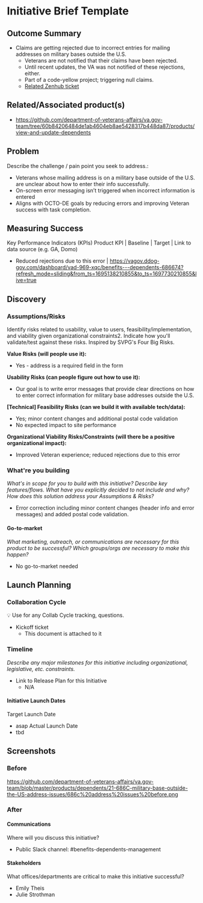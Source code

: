 
# Initiative Brief Template

## Outcome Summary

- Claims are getting rejected due to incorrect entries for mailing addresses on military bases outside the U.S. 
  - Veterans are not notified that their claims have been rejected. 
  - Until recent updates, the VA was not notified of these rejections, either. 
  - Part of a code-yellow project; triggering null claims.
  - [Related Zenhub ticket](https://app.zenhub.com/workspaces/benefits-dependents-experience-6459139e7d64bf0015f6af13/issues/gh/department-of-veterans-affairs/va.gov-team/63545)
 
## Related/Associated product(s)

- https://github.com/department-of-veterans-affairs/va.gov-team/tree/60b84206484de1ab4604eb8ae5428317b448da87/products/view-and-update-dependents

## Problem

Describe the challenge / pain point you seek to address.:

- Veterans whose mailing address is on a military base outside of the U.S. are unclear about how to enter their info successfully.
- On-screen error messaging isn’t triggered when incorrect information is entered
- Aligns with OCTO-DE goals by reducing errors and improving Veteran success with task completion.

## Measuring Success

Key Performance Indicators (KPIs)
Product KPI | Baseline | Target | Link to data source (e.g. GA, Domo)

- Reduced rejections due to this error | https://vagov.ddog-gov.com/dashboard/vad-969-xqc/benefits---dependents-686674?refresh_mode=sliding&from_ts=1695138210855&to_ts=1697730210855&live=true 

## Discovery

### Assumptions/Risks

Identify risks related to usability, value to users, feasibility/implementation, and viability given organizational constraints2. Indicate how you'll validate/test against these risks. Inspired by SVPG's Four Big Risks.

**Value Risks (will people use it):**
- Yes - address is a required field in the form

**Usability Risks (can people figure out how to use it):**
- Our goal is to write error messages that provide clear directions on how to enter correct information for military base addresses outside the U.S.

**[Technical] Feasibility Risks (can we build it with available tech/data):**

- Yes; minor content changes and additional postal code validation
- No expected impact to site performance

**Organizational Viability Risks/Constraints (will there be a positive organizational impact):**
- Improved Veteran experience; reduced rejections due to this error
  
### What're you building
*What's in scope for you to build with this initiative? Describe key features/flows. What have you explicitly decided to not include and why?* 
*How does this solution address your Assumptions & Risks?*

- Error correction including minor content changes (header info and error messages) and added postal code validation.

#### Go-to-market
*What marketing, outreach, or communications are necessary for this product to be successful? Which groups/orgs are necessary to make this happen?*
- No go-to-market needed

## Launch Planning
### Collaboration Cycle
💡 Use for any Collab Cycle tracking, questions.
- Kickoff ticket
  - This document is attached to it

### Timeline
*Describe any major milestones for this initiative including organizational, legislative, etc. constraints.*
- Link to Release Plan for this Initiative
  - N/A

#### Initiative Launch Dates
Target Launch Date
- asap
Actual Launch Date
- tbd

## Screenshots
### Before
https://github.com/department-of-veterans-affairs/va.gov-team/blob/master/products/dependents/21-686C-military-base-outside-the-US-address-issues/686c%20address%20issues%20before.png

### After


#### Communications
Where will you discuss this initiative?
- Public Slack channel: #benefits-dependents-management
#### Stakeholders
What offices/departments are critical to make this initiative successful?
- Emily Theis
- Julie Strothman


